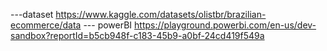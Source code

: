 ---dataset
https://www.kaggle.com/datasets/olistbr/brazilian-ecommerce/data
--- powerBI
https://playground.powerbi.com/en-us/dev-sandbox?reportId=b5cb948f-c183-45b9-a0bf-24cd419f549a
